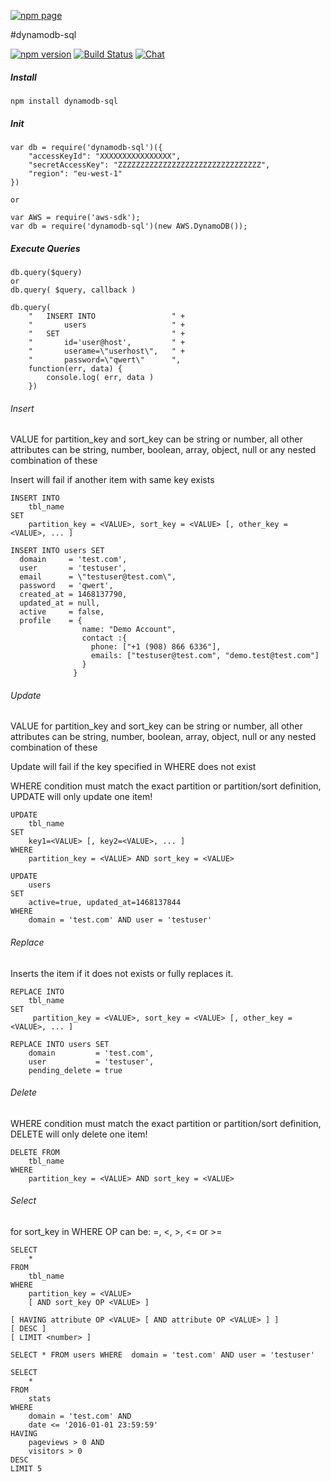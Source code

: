 [![npm page](https://nodei.co/npm/dynamodb-sql.png?downloads=true&downloadRank=true&stars=true)](https://www.npmjs.com/package/dynamodb-sql)

#dynamodb-sql



[![npm version](https://badge.fury.io/js/dynamodb-sql.svg)](https://badge.fury.io/js/dynamodb-sql)
[![Build Status](https://travis-ci.org/databank/dynamodb-sql.svg?branch=master)](https://travis-ci.org/databank/dynamodb-sql)
[![Chat ](https://badges.gitter.im/databank/dynamodb-sql.png)](https://gitter.im/databank/dynamodb-sql)

##### Install

```
npm install dynamodb-sql
```

##### Init


```
var db = require('dynamodb-sql')({
    "accessKeyId": "XXXXXXXXXXXXXXXX",
    "secretAccessKey": "ZZZZZZZZZZZZZZZZZZZZZZZZZZZZZZZZ",
    "region": "eu-west-1"
})

or 

var AWS = require('aws-sdk');
var db = require('dynamodb-sql')(new AWS.DynamoDB());
```

##### Execute Queries
```
db.query($query)
or
db.query( $query, callback )
```

```
db.query(
    "   INSERT INTO                 " +
    "       users                   " +
    "   SET                         " +
    "       id='user@host',         " + 
    "       userame=\"userhost\",   " +
    "       password=\"qwert\"      ", 
    function(err, data) {
        console.log( err, data )
    })
```

###### Insert
VALUE for partition_key and sort_key can be string or number, all other attributes can be string, number, boolean, array, object, null or any nested combination of these

Insert will fail if another item with same key exists 


```
INSERT INTO 
    tbl_name 
SET 
    partition_key = <VALUE>, sort_key = <VALUE> [, other_key = <VALUE>, ... ]
```
```
INSERT INTO users SET
  domain     = 'test.com',
  user       = 'testuser',
  email      = \"testuser@test.com\",
  password   = 'qwert',
  created_at = 1468137790,
  updated_at = null,
  active     = false,
  profile    = { 
                name: "Demo Account", 
                contact :{ 
                  phone: ["+1 (908) 866 6336"], 
                  emails: ["testuser@test.com", "demo.test@test.com"] 
                }
              }
```

###### Update

VALUE for partition_key and sort_key can be string or number, all other attributes can be string, number, boolean, array, object, null or any nested combination of these

Update will fail if the key specified in WHERE does not exist

WHERE condition must match the exact partition or partition/sort definition, UPDATE will only update one item!

```
UPDATE 
    tbl_name 
SET 
    key1=<VALUE> [, key2=<VALUE>, ... ] 
WHERE 
    partition_key = <VALUE> AND sort_key = <VALUE>
```
```
UPDATE 
    users 
SET 
    active=true, updated_at=1468137844 
WHERE 
    domain = 'test.com' AND user = 'testuser'
```


###### Replace

Inserts the item if it does not exists or fully replaces it.

```
REPLACE INTO 
    tbl_name 
SET 
     partition_key = <VALUE>, sort_key = <VALUE> [, other_key = <VALUE>, ... ]
```
```
REPLACE INTO users SET
    domain         = 'test.com',
    user           = 'testuser',
    pending_delete = true
```

###### Delete

WHERE condition must match the exact partition or partition/sort definition, DELETE will only delete one item!

```
DELETE FROM 
    tbl_name 
WHERE 
    partition_key = <VALUE> AND sort_key = <VALUE>
```

###### Select

for sort_key in WHERE OP can be: =, <, >, <= or >=

```
SELECT
    *
FROM
    tbl_name 
WHERE 
    partition_key = <VALUE> 
    [ AND sort_key OP <VALUE> ]

[ HAVING attribute OP <VALUE> [ AND attribute OP <VALUE> ] ]
[ DESC ]
[ LIMIT <number> ]
```

```
SELECT * FROM users WHERE  domain = 'test.com' AND user = 'testuser'

SELECT 
    * 
FROM 
    stats 
WHERE  
    domain = 'test.com' AND 
    date <= '2016-01-01 23:59:59' 
HAVING 
    pageviews > 0 AND
    visitors > 0
DESC 
LIMIT 5


```
